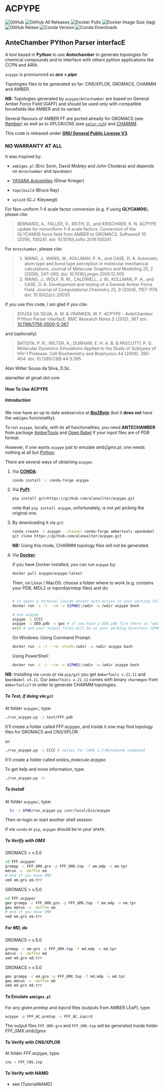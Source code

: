 # ACPYPE

![GitHub](https://img.shields.io/github/license/alanwilter/acpype?style=social)
![GitHub All Releases](https://img.shields.io/github/downloads/alanwilter/acpype/total?style=social)
![Docker Pulls](https://img.shields.io/docker/pulls/acpype/acpype?style=social&logo=docker)
![Docker Image Size (tag)](https://img.shields.io/docker/image-size/lpkagami/acpype/latest?style=social&logo=docker)
![GitHub Relase](https://img.shields.io/github/release-date/alanwilter/acpype?style=social)
![Conda Version](https://img.shields.io/conda/vn/conda-forge/acpype.svg)
![Conda Downloads](https://img.shields.io/conda/dn/conda-forge/acpype.svg)

## AnteChamber PYthon Parser interfacE

A tool based in **Python** to use **Antechamber** to generate topologies for chemical
compounds and to interface with others python applications like CCPN and ARIA.

`acpype` is pronounced as _**ace + pipe**_

Topologies files to be generated so far: CNS/XPLOR, GROMACS, CHARMM and AMBER.

**NB:** Topologies generated by `acpype/Antechamber` are based on General Amber Force
Field (GAFF) and should be used only with compatible forcefields like AMBER and
its variant.

Several flavours of AMBER FF are ported already for GROMACS (see [ffamber](http://ffamber.cnsm.csulb.edu/)) as well as to XPLOR/CNS (see [`xplor-nih`](http://ambermd.org/xplor-nih.html)) and [CHARMM](https://www.charmm.org/).

This code is released under **[GNU General Public License V3](https://www.gnu.org/licenses/gpl-3.0.en.html)**.

### **NO WARRANTY AT ALL**

It was inspired by:

- `amb2gmx.pl` (Eric Sorin, David Mobley and John Chodera)
  and depends on `Antechamber` and `OpenBabel`

- [YASARA Autosmiles](http://www.yasara.org/autosmiles.htm) (Elmar Krieger)

- `topolbuild` (Bruce Ray)

- `xplo2d` (G.J. Kleywegt)

For Non-uniform 1-4 scale factor conversion (e.g. if using **GLYCAM06**), please cite:

> BERNARDI, A., FALLER, R., REITH, D., and KIRSCHNER, K. N. ACPYPE update for
nonuniform 1–4 scale factors: Conversion of the GLYCAM06 force field from AMBER
to GROMACS. SoftwareX 10 (2019), 100241. doi: 10.1016/j.softx.2019.100241

For `Antechamber`, please cite:
>
> 1. WANG, J., WANG, W., KOLLMAN, P. A., and CASE, D. A. Automatic atom type and
     bond type perception in molecular mechanical calculations. Journal of Molecular
     Graphics and Modelling 25, 2 (2006), 247–260. doi: 10.1016/j.jmgm.2005.12.005
> 2. WANG, J., WOLF, R. M., CALDWELL, J. W., KOLLMAN, P. A., and CASE, D. A.
     Development and testing of a General Amber Force Field. Journal of Computational
     Chemistry 25, 9 (2004), 1157–1174. doi: 10.1002/jcc.20035

If you use this code, I am glad if you cite:

> SOUSA DA SILVA, A. W. & VRANKEN, W. F.
ACPYPE - AnteChamber PYthon Parser interfacE.
BMC Research Notes 5 (2012), 367 doi: [10.1186/1756-0500-5-367](http://www.biomedcentral.com/1756-0500/5/367)

and (optionally)

> BATISTA, P. R.; WILTER, A.; DURHAM, E. H. A. B. & PASCUTTI, P. G. Molecular
Dynamics Simulations Applied to the Study of Subtypes of HIV-1 Protease.
Cell Biochemistry and Biophysics 44 (2006), 395-404. doi: 10.1385/CBB:44:3:395

Alan Wilter Sousa da Silva, D.Sc.

alanwilter _at_ gmail _dot_ com

#### How To Use ACPYPE

##### Introduction

We now have an up to date *webservice* at **[Bio2Byte](http://bio2byte.be/acpype/)** (but it **does not** have the `amb2gmx` funcionality).

To run `acpype`, locally, with its all functionalities, you need **ANTECHAMBER** from package
[AmberTools](http://ambermd.org/) and
[Open Babel](http://openbabel.org/wiki/Main_Page) if your input files are of PDB
format.

However, if one wants `acpype` just to emulate *amb2gmx.pl*, one needs nothing
at all but *[Python](http://www.python.org)*.

There are several ways of obtaining `acpype`:

1. Via **[CONDA](https://anaconda.org/search?q=acpype)**:

   ```bash
   conda install -c conda-forge acpype
   ```

2. Via **[PyPI](https://pypi.org/project/acpype/)**:

   ```bash
   pip install git+https://github.com/alanwilter/acpype.git
   ```

   note that `pip install acpype`, unfortunately, is not *yet* picking the original one.

3. By downloading it via `git`:

   ```bash
   conda create -n acpype --channel conda-forge ambertools openbabel
   git clone https://github.com/alanwilter/acpype.git
   ```

   **NB:** Using this mode, CHARMM topology files will not be generated.

4. Via **[Docker](https://hub.docker.com/repository/docker/acpype/acpype/)**:

   If you have Docker installed, you can run `acpype` by:
  
   ```bash
   docker pull acpype/acpype:latest
   ```

   Then, on Linux / MacOS:
   choose a folder where to work (e.g. contains your PDB, MOL2 or inpcrd/prmtop files) and do:

   ```bash
   
   # it opens a terminal inside docker with access to your working folder
   docker run -i -t --rm -v ${PWD}:/wdir -w /wdir acpype bash
   
   # use acpype 
   acpype -i CCCC
   acpype -i DDD.pdb -c gas # if you have a DDD.pdb file there in "wdir" ($PWD)
   exit # and your output files will be at your working directory ($PWD)
   ```

   On Windows:
   Using Command Prompt:

   ```bash
   docker run -i -t --rm -v%cd%:/wdir -w /wdir acpype bash
   ```

   Using PowerShell:

   ```bash
   docker run -i -t --rm -v ${PWD}:/wdir -w /wdir acpype bash
   ```

**NB:** Installing via `conda` or via `pip/git` you get `AmberTools v.21.11` and `OpenBabel v3.11`. Our `AmberTools v.21.11` comes with binary `charmmgen` from `AmberTools17` in order to generate CHARMM topologies.

##### To Test, if doing via `git`

At folder `acpype/`, type:

```bash
./run_acpype.py -i test/FFF.pdb
```

It'll create a folder called *FFF.acpype*, and inside it one may find topology
files for GROMACS and CNS/XPLOR.

or:

```bash
./run_acpype.py -i CCCC # smiles for C4H6 1,3-Butadiene compound
```

It'll create a folder called *smiles_molecule.acpype*.

To get help and more information, type:

```bash
./run_acpype.py -h
```

##### To Install

At folder `acpype/`, type:

```bash
  ln -s $PWD/run_acpype.py /usr/local/bin/acpype
```

Then re-login or start another shell session.

If via `conda` or `pip`, `acpype` should be in your `$PATH`.

##### To Verify with GMX

GROMACS < v.5.0

```bash
cd FFF.acpype/
grompp -c FFF_GMX.gro -p FFF_GMX.top -f em.mdp -o em.tpr
mdrun -v -deffnm em
# And if you have VMD
vmd em.gro em.trr
```

GROMACS > v.5.0

```bash
cd FFF.acpype/
gmx grompp -c FFF_GMX.gro -p FFF_GMX.top -f em.mdp -o em.tpr
gmx mdrun -v -deffnm em
# And if you have VMD
vmd em.gro em.trr
```

##### For MD, do

GROMACS < v.5.0

```bash
grompp -c em.gro -p FFF_GMX.top -f md.mdp -o md.tpr
mdrun -v -deffnm md
vmd md.gro md.trr
```

GROMACS > v.5.0

```bash
gmx grompp -c em.gro -p FFF_GMX.top -f md.mdp -o md.tpr
gmx mdrun -v -deffnm md
vmd md.gro md.trr
```

#### To Emulate `amb2gmx.pl`

For any given *prmtop* and *inpcrd* files (outputs from AMBER LEaP), type:

```bash
acpype -p FFF_AC.prmtop -x FFF_AC.inpcrd
```

The output files `FFF_GMX.gro` and `FFF_GMX.top` will be generated inside folder *FFF_GMX.amb2gmx*

#### To Verify with CNS/XPLOR

At folder *FFF.acpype*, type:

```bash
cns < FFF_CNS.inp
```

#### To Verify with NAMD

- see [TutorialNAMD]
